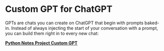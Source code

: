 # Custom GPT for ChatGPT
GPTs are chats you can create on ChatGPT that begin with prompts baked-in. Instead of always injecting the start of your conversation with a prompt, you can build them right in to every new chat:

**[Python Notes Project Custom GPT](https://chatgpt.com/g/g-6896d430dc7c81919d8428c0626d8ce7-python-tools-boostrap-prompt)**

